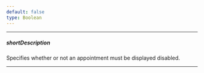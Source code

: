 ```yaml
---
default: false
type: Boolean
---
```

---
##### shortDescription
Specifies whether or not an appointment must be displayed disabled.

---
